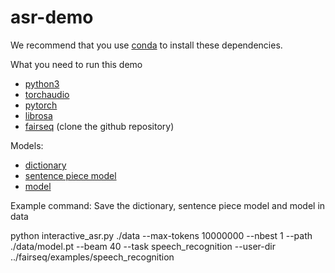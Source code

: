 # asr-demo

We recommend that you use [conda](https://docs.conda.io/en/latest/miniconda.html) to install these dependencies.

What you need to run this demo
- [python3](https://www.python.org/download/releases/3.0/)
- [torchaudio](https://github.com/pytorch/audio/tree/master/torchaudio)
- [pytorch](https://pytorch.org/)
- [librosa](https://librosa.github.io/librosa/)
- [fairseq](https://github.com/pytorch/fairseq) (clone the github repository)


Models:
- [dictionary](https://download.pytorch.org/models/audio/dict.txt)
- [sentence piece model](https://download.pytorch.org/models/audio/spm.model)
- [model](https://download.pytorch.org/models/audio/model.pt)

Example command:
Save the dictionary, sentence piece model and model in data

python interactive_asr.py ./data --max-tokens 10000000 --nbest 1 --path ./data/model.pt --beam 40 --task speech_recognition --user-dir ../fairseq/examples/speech_recognition
